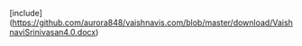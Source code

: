 [include] (https://github.com/aurora848/vaishnavis.com/blob/master/download/VaishnaviSrinivasan4.0.docx)


